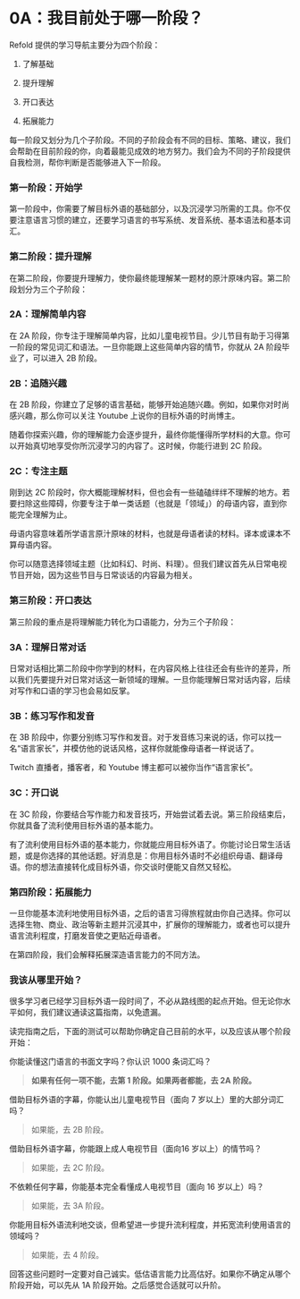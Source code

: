 # 0A：我目前处于哪一阶段？

Refold 提供的学习导航主要分为四个阶段：

1. 了解基础

2. 提升理解

3. 开口表达

4. 拓展能力

每一阶段又划分为几个子阶段。不同的子阶段会有不同的目标、策略、建议，我们会帮助在目前阶段的你，向着最能见成效的地方努力。我们会为不同的子阶段提供自我检测，帮你判断是否能够进入下一阶段。

### 第一阶段：开始学

第一阶段中，你需要了解目标外语的基础部分，以及沉浸学习所需的工具。你不仅要注意语言习惯的建立，还要学习语言的书写系统、发音系统、基本语法和基本词汇。

### 第二阶段：提升理解

在第二阶段，你要提升理解力，使你最终能理解某一题材的原汁原味内容。第二阶段划分为三个子阶段：

### 2A：理解简单内容

在 2A 阶段，你专注于理解简单内容，比如儿童电视节目。少儿节目有助于习得第一阶段的常见词汇和语法。一旦你能跟上这些简单内容的情节，你就从 2A 阶段毕业了，可以进入 2B 阶段。

### 2B：追随兴趣

在 2B 阶段，你建立了足够的语言基础，能够开始追随兴趣。例如，如果你对时尚感兴趣，那么你可以关注 Youtube 上说你的目标外语的时尚博主。

随着你探索兴趣，你的理解能力会逐步提升，最终你能懂得所学材料的大意。你可以开始真切地享受你所沉浸学习的内容了。这时候，你能行进到 2C 阶段。

### 2C：专注主题

刚到达 2C 阶段时，你大概能理解材料，但也会有一些磕磕绊绊不理解的地方。若要扫除这些障碍，你要专注于单一类话题（也就是「领域」）的母语内容，直到你能完全理解为止。

母语内容意味着所学语言原汁原味的材料，也就是母语者读的材料。译本或课本不算母语内容。

你可以随意选择领域主题（比如科幻、时尚、料理）。但我们建议首先从日常电视节目开始，因为这些节目与日常谈话的内容最为相关。

### 第三阶段：开口表达

第三阶段的重点是将理解能力转化为口语能力，分为三个子阶段：

### 3A：理解日常对话

日常对话相比第二阶段中你学到的材料，在内容风格上往往还会有些许的差异，所以我们先要提升对日常对话这一新领域的理解。一旦你能理解日常对话内容，后续对写作和口语的学习也会易如反掌。

### 3B：练习写作和发音

在 3B 阶段中，你要分别练习写作和发音。对于发音练习来说的话，你可以找一名“语言家长”，并模仿他的说话风格，这样你就能像母语者一样说话了。

Twitch 直播者，播客者，和 Youtube 博主都可以被你当作“语言家长”。 

### 3C：开口说

在 3C 阶段，你要结合写作能力和发音技巧，开始尝试着去说。第三阶段结束后，你就具备了流利使用目标外语的基本能力。

有了流利使用目标外语的基本能力，你就能应用目标外语了。你能讨论日常生活话题，或是你选择的其他话题。好消息是：你用目标外语时不必组织母语、翻译母语。你的想法直接转化成目标外语，你交谈时便能又自然又轻松。

### 第四阶段：拓展能力

一旦你能基本流利地使用目标外语，之后的语言习得旅程就由你自己选择。你可以选择生物、商业、政治等新主题并沉浸其中，扩展你的理解能力，或者也可以提升语言流利程度，打磨发音使之更贴近母语者。

在第四阶段，我们会解释拓展深造语言能力的不同方法。

### 我该从哪里开始？

很多学习者已经学习目标外语一段时间了，不必从路线图的起点开始。但无论你水平如何，我们建议通读这篇指南，以免遗漏。

读完指南之后，下面的测试可以帮助你确定自己目前的水平，以及应该从哪个阶段开始：

你能读懂这门语言的书面文字吗？你认识 1000 条词汇吗？

> **如果有任何一项不能，去第 1 阶段。如果两者都能，去 2A 阶段。** 

借助目标外语的字幕，你能认出儿童电视节目（面向 7 岁以上）里的大部分词汇吗？

> 如果能，去 2B 阶段。

借助目标外语字幕，你能跟上成人电视节目（面向16 岁以上）的情节吗？

> 如果能，去 2C 阶段。

不依赖任何字幕，你能基本完全看懂成人电视节目（面向 16 岁以上）吗？

> 如果能，去 3A 阶段。

你能用目标外语流利地交谈，但希望进一步提升流利程度，并拓宽流利使用语言的领域吗？

> 如果能，去 4 阶段。

回答这些问题时一定要对自己诚实。低估语言能力比高估好。如果你不确定从哪个阶段开始，可以先从 1A  阶段开始。之后感觉合适就可以升阶。 